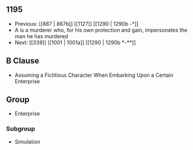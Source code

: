 ## 1195
- Previous: [[887 | 887b]] [[1127]] [[1290 | 1290b -*]] 
- A is a murderer who, for his own protection and gain, impersonates the man he has murdered
- Next: [[339]] [[1001 | 1001a]] [[1290 | 1290b *-**]] 

## B Clause
- Assuming a Fictitious Character When Embarking  Upon a Certain Enterprise

## Group
- Enterprise

### Subgroup
- Simulation

